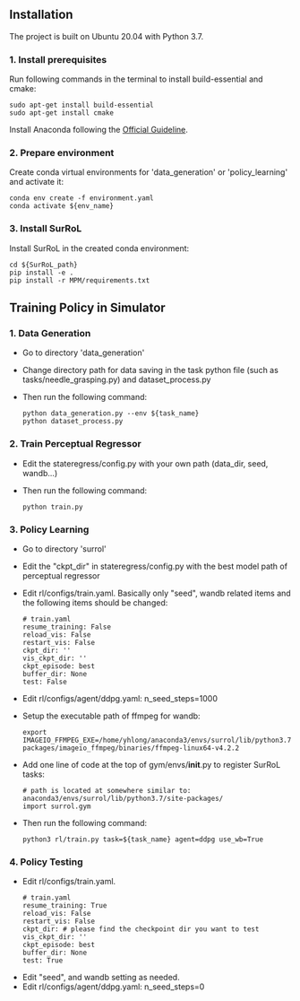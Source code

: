
## Installation

The project is built on Ubuntu 20.04 with Python 3.7.

### 1. Install prerequisites

Run following commands in the terminal to install build-essential and cmake:

 ```shell
sudo apt-get install build-essential
sudo apt-get install cmake
 ```

Install Anaconda following the [Official Guideline](https://www.anaconda.com/).


### 2. Prepare environment

Create conda virtual environments for 'data_generation' or 'policy_learning' and activate it:

 ```shell
conda env create -f environment.yaml
conda activate ${env_name}
 ```

### 3. Install SurRoL

Install SurRoL in the created conda environment:

   ```shell
   cd ${SurRoL_path}
   pip install -e .
   pip install -r MPM/requirements.txt
   ```

## Training Policy in Simulator

### 1. Data Generation

* Go to directory 'data_generation'

* Change directory path for data saving in the task python file (such as tasks/needle_grasping.py) and dataset_process.py

* Then run the following command:
   ```
   python data_generation.py --env ${task_name}
   python dataset_process.py
   ```

### 2. Train Perceptual Regressor
* Edit the stateregress/config.py with your own path (data_dir, seed, wandb...)

* Then run the following command:
   ```
   python train.py
   ```

### 3. Policy Learning

* Go to directory 'surrol'

* Edit the "ckpt_dir" in stateregress/config.py with the best model path of perceptual regressor

* Edit rl/configs/train.yaml. Basically only "seed", wandb related items and the following items should be changed:
   ```
   # train.yaml
   resume_training: False
   reload_vis: False
   restart_vis: False
   ckpt_dir: ''  
   vis_ckpt_dir: '' 
   ckpt_episode: best
   buffer_dir: None
   test: False
   ```
* Edit rl/configs/agent/ddpg.yaml: n_seed_steps=1000

* Setup the executable path of ffmpeg for wandb:
   ```
   export IMAGEIO_FFMPEG_EXE=/home/yhlong/anaconda3/envs/surrol/lib/python3.7/site-packages/imageio_ffmpeg/binaries/ffmpeg-linux64-v4.2.2
   ```

* Add one line of code at the top of gym/envs/__init__.py to register SurRoL tasks:
   ```
   # path is located at somewhere similar to: anaconda3/envs/surrol/lib/python3.7/site-packages/
   import surrol.gym
   ```

* Then run the following command:
   ```
   python3 rl/train.py task=${task_name} agent=ddpg use_wb=True
   ```

### 4. Policy Testing
* Edit rl/configs/train.yaml.
   ```
   # train.yaml
   resume_training: True
   reload_vis: False
   restart_vis: False
   ckpt_dir: # please find the checkpoint dir you want to test
   vis_ckpt_dir: '' 
   ckpt_episode: best
   buffer_dir: None
   test: True
   ```
* Edit "seed", and wandb setting as needed.
* Edit rl/configs/agent/ddpg.yaml: n_seed_steps=0